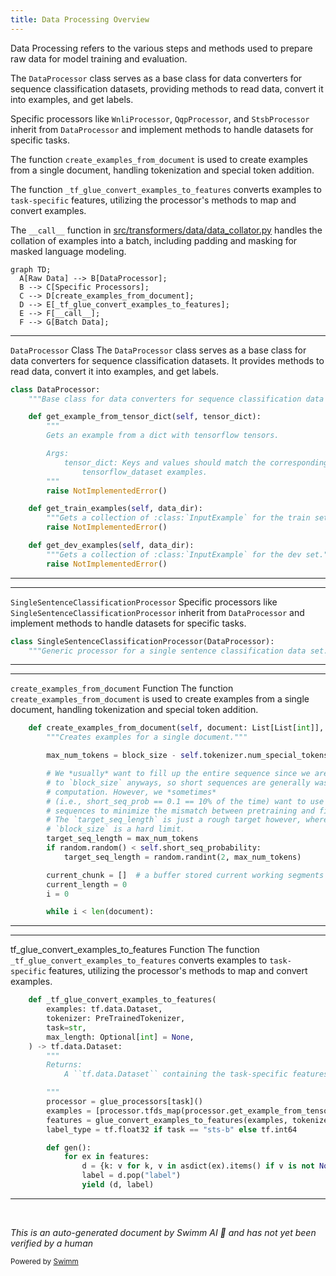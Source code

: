 ```yaml
---
title: Data Processing Overview
---
```

Data Processing refers to the various steps and methods used to prepare raw data for model training and evaluation.

The <SwmToken path="src/transformers/data/processors/utils.py" pos="81:2:2" line-data="class DataProcessor:">`DataProcessor`</SwmToken> class serves as a base class for data converters for sequence classification datasets, providing methods to read data, convert it into examples, and get labels.

Specific processors like <SwmToken path="src/transformers/data/processors/glue.py" pos="562:2:2" line-data="class WnliProcessor(DataProcessor):">`WnliProcessor`</SwmToken>, <SwmToken path="src/transformers/data/processors/glue.py" pos="418:2:2" line-data="class QqpProcessor(DataProcessor):">`QqpProcessor`</SwmToken>, and <SwmToken path="src/transformers/data/processors/glue.py" pos="372:2:2" line-data="class StsbProcessor(DataProcessor):">`StsbProcessor`</SwmToken> inherit from <SwmToken path="src/transformers/data/processors/utils.py" pos="81:2:2" line-data="class DataProcessor:">`DataProcessor`</SwmToken> and implement methods to handle datasets for specific tasks.

The function <SwmToken path="src/transformers/data/datasets/language_modeling.py" pos="424:3:3" line-data="    def create_examples_from_document(self, document: List[List[int]], doc_index: int, block_size: int):">`create_examples_from_document`</SwmToken> is used to create examples from a single document, handling tokenization and special token addition.

The function <SwmToken path="src/transformers/data/processors/glue.py" pos="79:3:3" line-data="    def _tf_glue_convert_examples_to_features(">`_tf_glue_convert_examples_to_features`</SwmToken> converts examples to <SwmToken path="src/transformers/data/processors/glue.py" pos="87:15:17" line-data="            A ``tf.data.Dataset`` containing the task-specific features.">`task-specific`</SwmToken> features, utilizing the processor's methods to map and convert examples.

The `__call__` function in <SwmPath>[src/transformers/data/data_collator.py](src/transformers/data/data_collator.py)</SwmPath> handles the collation of examples into a batch, including padding and masking for masked language modeling.

```mermaid
graph TD;
  A[Raw Data] --> B[DataProcessor];
  B --> C[Specific Processors];
  C --> D[create_examples_from_document];
  D --> E[_tf_glue_convert_examples_to_features];
  E --> F[__call__];
  F --> G[Batch Data];
```

<SwmSnippet path="/src/transformers/data/processors/utils.py" line="81">

---

<SwmToken path="src/transformers/data/processors/utils.py" pos="81:2:2" line-data="class DataProcessor:">`DataProcessor`</SwmToken> Class The <SwmToken path="src/transformers/data/processors/utils.py" pos="81:2:2" line-data="class DataProcessor:">`DataProcessor`</SwmToken> class serves as a base class for data converters for sequence classification datasets. It provides methods to read data, convert it into examples, and get labels.

```python
class DataProcessor:
    """Base class for data converters for sequence classification data sets."""

    def get_example_from_tensor_dict(self, tensor_dict):
        """
        Gets an example from a dict with tensorflow tensors.

        Args:
            tensor_dict: Keys and values should match the corresponding Glue
                tensorflow_dataset examples.
        """
        raise NotImplementedError()

    def get_train_examples(self, data_dir):
        """Gets a collection of :class:`InputExample` for the train set."""
        raise NotImplementedError()

    def get_dev_examples(self, data_dir):
        """Gets a collection of :class:`InputExample` for the dev set."""
        raise NotImplementedError()

```

---

</SwmSnippet>

<SwmSnippet path="/src/transformers/data/processors/utils.py" line="126">

---

<SwmToken path="src/transformers/data/processors/utils.py" pos="126:2:2" line-data="class SingleSentenceClassificationProcessor(DataProcessor):">`SingleSentenceClassificationProcessor`</SwmToken> Specific processors like <SwmToken path="src/transformers/data/processors/utils.py" pos="126:2:2" line-data="class SingleSentenceClassificationProcessor(DataProcessor):">`SingleSentenceClassificationProcessor`</SwmToken> inherit from <SwmToken path="src/transformers/data/processors/utils.py" pos="126:4:4" line-data="class SingleSentenceClassificationProcessor(DataProcessor):">`DataProcessor`</SwmToken> and implement methods to handle datasets for specific tasks.

```python
class SingleSentenceClassificationProcessor(DataProcessor):
    """Generic processor for a single sentence classification data set."""
```

---

</SwmSnippet>

<SwmSnippet path="/src/transformers/data/datasets/language_modeling.py" line="424">

---

<SwmToken path="src/transformers/data/datasets/language_modeling.py" pos="424:3:3" line-data="    def create_examples_from_document(self, document: List[List[int]], doc_index: int, block_size: int):">`create_examples_from_document`</SwmToken> Function The function <SwmToken path="src/transformers/data/datasets/language_modeling.py" pos="424:3:3" line-data="    def create_examples_from_document(self, document: List[List[int]], doc_index: int, block_size: int):">`create_examples_from_document`</SwmToken> is used to create examples from a single document, handling tokenization and special token addition.

```python
    def create_examples_from_document(self, document: List[List[int]], doc_index: int, block_size: int):
        """Creates examples for a single document."""

        max_num_tokens = block_size - self.tokenizer.num_special_tokens_to_add(pair=True)

        # We *usually* want to fill up the entire sequence since we are padding
        # to `block_size` anyways, so short sequences are generally wasted
        # computation. However, we *sometimes*
        # (i.e., short_seq_prob == 0.1 == 10% of the time) want to use shorter
        # sequences to minimize the mismatch between pretraining and fine-tuning.
        # The `target_seq_length` is just a rough target however, whereas
        # `block_size` is a hard limit.
        target_seq_length = max_num_tokens
        if random.random() < self.short_seq_probability:
            target_seq_length = random.randint(2, max_num_tokens)

        current_chunk = []  # a buffer stored current working segments
        current_length = 0
        i = 0

        while i < len(document):
```

---

</SwmSnippet>

<SwmSnippet path="/src/transformers/data/processors/glue.py" line="79">

---

tf_glue_convert_examples_to_features Function The function <SwmToken path="src/transformers/data/processors/glue.py" pos="79:3:3" line-data="    def _tf_glue_convert_examples_to_features(">`_tf_glue_convert_examples_to_features`</SwmToken> converts examples to <SwmToken path="src/transformers/data/processors/glue.py" pos="87:15:17" line-data="            A ``tf.data.Dataset`` containing the task-specific features.">`task-specific`</SwmToken> features, utilizing the processor's methods to map and convert examples.

```python
    def _tf_glue_convert_examples_to_features(
        examples: tf.data.Dataset,
        tokenizer: PreTrainedTokenizer,
        task=str,
        max_length: Optional[int] = None,
    ) -> tf.data.Dataset:
        """
        Returns:
            A ``tf.data.Dataset`` containing the task-specific features.

        """
        processor = glue_processors[task]()
        examples = [processor.tfds_map(processor.get_example_from_tensor_dict(example)) for example in examples]
        features = glue_convert_examples_to_features(examples, tokenizer, max_length=max_length, task=task)
        label_type = tf.float32 if task == "sts-b" else tf.int64

        def gen():
            for ex in features:
                d = {k: v for k, v in asdict(ex).items() if v is not None}
                label = d.pop("label")
                yield (d, label)
```

---

</SwmSnippet>

&nbsp;

*This is an auto-generated document by Swimm AI 🌊 and has not yet been verified by a human*

<SwmMeta version="3.0.0" repo-id="Z2l0aHViJTNBJTNBdHJhbnNmb3JtZXJzJTNBJTNBc2h1anV1dQ==" repo-name="transformers"><sup>Powered by [Swimm](/)</sup></SwmMeta>

